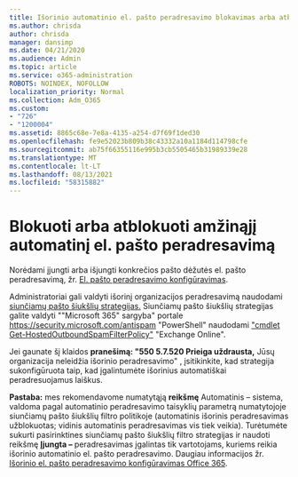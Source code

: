 ```yaml
---
title: Išorinio automatinio el. pašto peradresavimo blokavimas arba atblokavimas
ms.author: chrisda
author: chrisda
manager: dansimp
ms.date: 04/21/2020
ms.audience: Admin
ms.topic: article
ms.service: o365-administration
ROBOTS: NOINDEX, NOFOLLOW
localization_priority: Normal
ms.collection: Adm_O365
ms.custom:
- "726"
- "1200004"
ms.assetid: 8865c68e-7e8a-4135-a254-d7f69f1ded30
ms.openlocfilehash: fe9e52023b809b38c43332a10a1184d114798cfe
ms.sourcegitcommit: ab75f66355116e995b3cb5505465b31989339e28
ms.translationtype: MT
ms.contentlocale: lt-LT
ms.lasthandoff: 08/13/2021
ms.locfileid: "58315882"
---
```

# <a name="block-or-unblock-eternal-automatic-email-forwarding"></a>Blokuoti arba atblokuoti amžinąjį automatinį el. pašto peradresavimą

Norėdami įjungti arba išjungti konkrečios pašto dėžutės el. pašto peradresavimą, žr. [El. pašto peradresavimo konfigūravimas](https://docs.microsoft.com/microsoft-365/admin/email/configure-email-forwarding).

Administratoriai gali valdyti išorinį organizacijos peradresavimą naudodami [siunčiamų pašto šiukšlių strategijas.](https://docs.microsoft.com/microsoft-365/security/office-365-security/configure-the-outbound-spam-policy) Siunčiamų pašto šiukšlių strategijas galite valdyti ""Microsoft 365" sargyba" portale <https://security.microsoft.com/antispam> "PowerShell" naudodami ["cmdlet Get-HostedOutboundSpamFilterPolicy"](https://docs.microsoft.com/powershell/module/exchange/get-hostedoutboundspamfilterpolicy) "Exchange Online".

Jei gaunate šį klaidos **pranešimą: "550 5.7.520 Prieiga uždrausta,** Jūsų organizacija neleidžia išorinio peradresavimo" , įsitikinkite, kad strategija sukonfigūruota taip, kad įgalintumėte išorinius automatiškai peradresuojamus laiškus.

**Pastaba:** mes rekomendavome numatytąją **reikšmę**  Automatinis – sistema, valdoma pagal automatinio peradresavimo taisyklių parametrą numatytojoje siunčiamų pašto šiukšlių filtro politikoje (automatinis išorinis peradresavimas užblokuotas; vidinis automatinis peradresavimas vis tiek veikia). Turėtumėte sukurti pasirinktines siunčiamų pašto šiukšlių filtro strategijas ir naudoti reikšmę **Įjungta –** peradresavimas įgalintas tik vartotojams, kuriems reikia išorinio automatinio el. pašto peradresavimo. Daugiau informacijos žr. [Išorinio el. pašto peradresavimo konfigūravimas Office 365](https://docs.microsoft.com/microsoft-365/security/office-365-security/external-email-forwarding).
